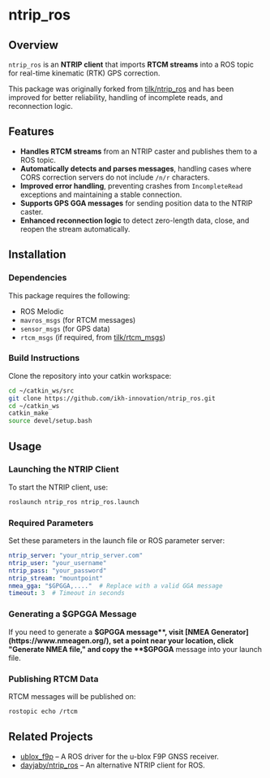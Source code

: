 # ntrip_ros

## Overview
`ntrip_ros` is an **NTRIP client** that imports **RTCM streams** into a ROS topic for real-time kinematic (RTK) GPS correction.

This package was originally forked from [tilk/ntrip_ros](https://github.com/tilk/ntrip_ros) and has been improved for better reliability, handling of incomplete reads, and reconnection logic.

## Features
- **Handles RTCM streams** from an NTRIP caster and publishes them to a ROS topic.
- **Automatically detects and parses messages**, handling cases where CORS correction servers do not include `/n/r` characters.
- **Improved error handling**, preventing crashes from `IncompleteRead` exceptions and maintaining a stable connection.
- **Supports GPS GGA messages** for sending position data to the NTRIP caster.
- **Enhanced reconnection logic** to detect zero-length data, close, and reopen the stream automatically.

## Installation
### Dependencies
This package requires the following:
- ROS Melodic
- `mavros_msgs` (for RTCM messages)
- `sensor_msgs` (for GPS data)
- `rtcm_msgs` (if required, from [tilk/rtcm_msgs](https://github.com/tilk/rtcm_msgs))

### Build Instructions
Clone the repository into your catkin workspace:
```sh
cd ~/catkin_ws/src
git clone https://github.com/ikh-innovation/ntrip_ros.git
cd ~/catkin_ws
catkin_make
source devel/setup.bash
```

## Usage
### Launching the NTRIP Client
To start the NTRIP client, use:
```sh
roslaunch ntrip_ros ntrip_ros.launch
```

### Required Parameters
Set these parameters in the launch file or ROS parameter server:
```yaml
ntrip_server: "your_ntrip_server.com"
ntrip_user: "your_username"
ntrip_pass: "your_password"
ntrip_stream: "mountpoint"
nmea_gga: "$GPGGA,...."  # Replace with a valid GGA message
timeout: 3  # Timeout in seconds
```

### Generating a $GPGGA Message
If you need to generate a **$GPGGA message**, visit [NMEA Generator](https://www.nmeagen.org/), set a point near your location, click "Generate NMEA file," and copy the **$GPGGA** message into your launch file.

### Publishing RTCM Data
RTCM messages will be published on:
```sh
rostopic echo /rtcm
```

## Related Projects
- [ublox_f9p](https://github.com/ros-agriculture/ublox_f9p) – A ROS driver for the u-blox F9P GNSS receiver.
- [dayjaby/ntrip_ros](https://github.com/dayjaby/ntrip_ros) – An alternative NTRIP client for ROS.
